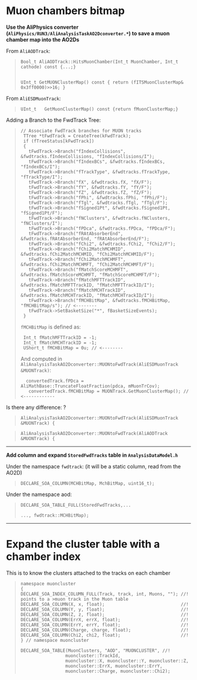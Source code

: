 #   Muon chambers bitmap



**Use the AliPhysics converter (`AliPhysics/RUN3/AliAnalysisTaskAO2Dconverter.*`) to save a muon chamber map into the AO2Ds** 

 From `AliAODTrack`:


>```
> Bool_t AliAODTrack::HitsMuonChamber(Int_t MuonChamber, Int_t cathode) const {...;}
>
>
>UInt_t GetMUONClusterMap() const { return (fITSMuonClusterMap& 0x3ff0000)>>16; }
>```

 From `AliESDMuonTrack`:

>```
>UInt_t   GetMuonClusterMap() const {return fMuonClusterMap;}
>```


Adding a Branch to the FwdTrack Tree:

>```
>// Associate FwdTrack branches for MUON tracks
>  TTree *tFwdTrack = CreateTree(kFwdTrack);
>  if (fTreeStatus[kFwdTrack])
>  {
>    tFwdTrack->Branch("fIndexCollisions", &fwdtracks.fIndexCollisions, "fIndexCollisions/I");
>    tFwdTrack->Branch("fIndexBCs", &fwdtracks.fIndexBCs, "fIndexBCs/I");
>    tFwdTrack->Branch("fTrackType", &fwdtracks.fTrackType, "fTrackType/I");
>    tFwdTrack->Branch("fX", &fwdtracks.fX, "fX/F");
>    tFwdTrack->Branch("fY", &fwdtracks.fY, "fY/F");
>    tFwdTrack->Branch("fZ", &fwdtracks.fZ, "fZ/F");
>    tFwdTrack->Branch("fPhi", &fwdtracks.fPhi, "fPhi/F");
>    tFwdTrack->Branch("fTgl", &fwdtracks.fTgl, "fTgl/F");
>    tFwdTrack->Branch("fSigned1Pt", &fwdtracks.fSigned1Pt, "fSigned1Pt/F");
>    tFwdTrack->Branch("fNClusters", &fwdtracks.fNClusters, "fNClusters/I");
>    tFwdTrack->Branch("fPDca", &fwdtracks.fPDca, "fPDca/F");
>    tFwdTrack->Branch("fRAtAbsorberEnd", &fwdtracks.fRAtAbsorberEnd, "fRAtAbsorberEnd/F");
>    tFwdTrack->Branch("fChi2", &fwdtracks.fChi2, "fChi2/F");
>    tFwdTrack->Branch("fChi2MatchMCHMID", &fwdtracks.fChi2MatchMCHMID, "fChi2MatchMCHMID/F");
>    tFwdTrack->Branch("fChi2MatchMCHMFT", &fwdtracks.fChi2MatchMCHMFT, "fChi2MatchMCHMFT/F");
>    tFwdTrack->Branch("fMatchScoreMCHMFT", &fwdtracks.fMatchScoreMCHMFT, "fMatchScoreMCHMFT/F");
>    tFwdTrack->Branch("fMatchMFTTrackID", &fwdtracks.fMatchMFTTrackID, "fMatchMFTTrackID/I");
>    tFwdTrack->Branch("fMatchMCHTrackID", &fwdtracks.fMatchMCHTrackID, "fMatchMCHTrackID/I");
>    tFwdTrack->Branch("fMCHBitMap", &fwdtracks.fMCHBitMap, "fMCHBitMap/s"); // <--------
>    tFwdTrack->SetBasketSize("*", fBasketSizeEvents);
>  }
>```
>
>`fMCHBitMap` is defined as:
>```
>  Int_t fMatchMFTTrackID = -1;
>  Int_t fMatchMCHTrackID = -1;
>  UShort_t fMCHBitMap = 0u; // <--------
>```
>And computed in `AliAnalysisTaskAO2Dconverter::MUONtoFwdTrack(AliESDMuonTrack &MUONTrack)`:
>```
>   convertedTrack.fPDca = AliMathBase::TruncateFloatFraction(pdca, mMuonTrCov);
>    convertedTrack.fMCHBitMap = MUONTrack.GetMuonClusterMap(); // <------------
>```
>
Is there any difference: ?

>`AliAnalysisTaskAO2Dconverter::MUONtoFwdTrack(AliESDMuonTrack &MUONTrack) {`

>`AliAnalysisTaskAO2Dconverter::MUONtoFwdTrack(AliAODTrack &MUONTrack) {`



---

**Add column and expand `StoredFwdTracks` table in `AnalysisDataModel.h`**

Under the namespace `fwdtrack`: (it will be a static column, read from the AO2D)

>`DECLARE_SOA_COLUMN(MCHBitMap, MchBitMap, uint16_t);`

Under the namespace aod:

>`DECLARE_SOA_TABLE_FULL(StoredFwdTracks,...`
>
>`..., fwdtrack::MCHBitMap);`


---



# Expand the cluster table with a chamber index

This is to know the clusters attached to the tracks on each chamber



>```
>namespace muoncluster
>{
>DECLARE_SOA_INDEX_COLUMN_FULL(Track, track, int, Muons, ""); //! points to a >muon track in the Muon table
>DECLARE_SOA_COLUMN(X, x, float);                             //!
>DECLARE_SOA_COLUMN(Y, y, float);                             //!
>DECLARE_SOA_COLUMN(Z, z, float);                             //!
>DECLARE_SOA_COLUMN(ErrX, errX, float);                       //!
>DECLARE_SOA_COLUMN(ErrY, errY, float);                       //!
>DECLARE_SOA_COLUMN(Charge, charge, float);                   //!
>DECLARE_SOA_COLUMN(Chi2, chi2, float);                       //!
>} // namespace muoncluster
>
>DECLARE_SOA_TABLE(MuonClusters, "AOD", "MUONCLUSTER", //!
>                  muoncluster::TrackId,
>                  muoncluster::X, muoncluster::Y, muoncluster::Z,
>                  muoncluster::ErrX, muoncluster::ErrY,
>                  muoncluster::Charge, muoncluster::Chi2);
>
>```
